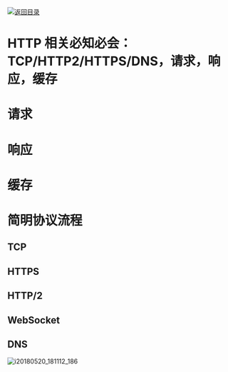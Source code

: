 [![返回目录](https://parg.co/UCb)](https://github.com/wxyyxc1992/Awesome-CheatSheet)

# HTTP 相关必知必会：TCP/HTTP2/HTTPS/DNS，请求，响应，缓存

# 请求

# 响应

# 缓存

# 简明协议流程

## TCP

## HTTPS

## HTTP/2

## WebSocket

## DNS

![i20180520_181112_186](https://user-images.githubusercontent.com/5803001/40573917-a5b3da1c-60fb-11e8-8be9-7ad479c05daa.jpg)
